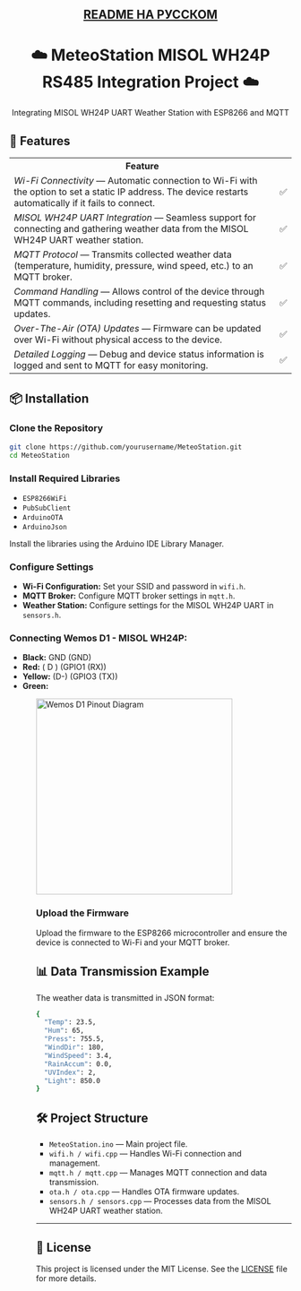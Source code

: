 <div align="center">
	<h2><a href="https://github.com/Ko1hozer/Meteostation_MISOL_WH24P/blob/main/README.md">README НА РУССКОМ</a></h2>
  <h1>☁️ MeteoStation MISOL WH24P RS485 Integration Project ☁️</h1>
  <p>Integrating MISOL WH24P UART Weather Station with ESP8266 and MQTT</p>
</div>

<h2>🚀 Features</h2>

<table>
  <tr>
    <th>Feature</th>
    <th></th>
  </tr>
  <tr>
    <td><em>Wi-Fi Connectivity</em> — Automatic connection to Wi-Fi with the option to set a static IP address. The device restarts automatically if it fails to connect.</td>
    <td>✅</td>
  </tr>
  <tr>
    <td><em>MISOL WH24P UART Integration</em> — Seamless support for connecting and gathering weather data from the MISOL WH24P UART weather station.</td>
    <td>✅</td>
  </tr>
  <tr>
    <td><em>MQTT Protocol</em> — Transmits collected weather data (temperature, humidity, pressure, wind speed, etc.) to an MQTT broker.</td>
    <td>✅</td>
  </tr>
  <tr>
    <td><em>Command Handling</em> — Allows control of the device through MQTT commands, including resetting and requesting status updates.</td>
    <td>✅</td>
  </tr>
  <tr>
    <td><em>Over-The-Air (OTA) Updates</em> — Firmware can be updated over Wi-Fi without physical access to the device.</td>
    <td>✅</td>
  </tr>
  <tr>
    <td><em>Detailed Logging</em> — Debug and device status information is logged and sent to MQTT for easy monitoring.</td>
    <td>✅</td>
  </tr>
</table>

<h2>📦 Installation</h2>

<h3>Clone the Repository</h3>

```sh
git clone https://github.com/yourusername/MeteoStation.git
cd MeteoStation
```

<h3>Install Required Libraries</h3> <ul> 
	<li><code>ESP8266WiFi</code></li> <li><code>PubSubClient</code></li> 
	<li><code>ArduinoOTA</code></li> <li><code>ArduinoJson</code></li> 
</ul> <p>Install the libraries using the Arduino IDE Library Manager.</p> 

<h3>Configure Settings</h3> <ul> 
	<li><strong>Wi-Fi Configuration:</strong> Set your SSID and password in <code>wifi.h</code>.</li> 
	<li><strong>MQTT Broker:</strong> Configure MQTT broker settings in <code>mqtt.h</code>.</li> 
	<li><strong>Weather Station:</strong> Configure settings for the MISOL WH24P UART in <code>sensors.h</code>.</li> </ul> 

<h3>Connecting Wemos D1 - MISOL WH24P:</h3> 
<ul> 
	<li><strong>Black:</strong> GND (GND)</li> 
	<li><strong>Red:</strong> ( D ) (GPIO1 (RX))</li> 
	<li><strong>Yellow:</strong> (D-) (GPIO3 (TX))</li> 
	<li><strong>Green:</strong></li>
<ul> <img src="https://github.com/Ko1hozer/Meteostation_MISOL_WH24P_ESP8266_MQTT/blob/main/image/Wemos%20D1%20pin.png" 
     alt="Wemos D1 Pinout Diagram" 
     width="350" /> </li>
		
 <h3>Upload the Firmware</h3> 
 <p>Upload the firmware to the ESP8266 microcontroller and ensure the device is connected to Wi-Fi and your MQTT broker.</p> 
 
 <h2>📊 Data Transmission Example</h2> 
 <p>The weather data is transmitted in JSON format:</p>
 
```sh
{
  "Temp": 23.5,
  "Hum": 65,
  "Press": 755.5,
  "WindDir": 180,
  "WindSpeed": 3.4,
  "RainAccum": 0.0,
  "UVIndex": 2,
  "Light": 850.0
}
```

<h2>🛠️ Project Structure</h2> <ul> 
	<li><code>MeteoStation.ino</code> — Main project file.
	</li> <li><code>wifi.h / wifi.cpp</code> — Handles Wi-Fi connection and management.</li> 
	<li><code>mqtt.h / mqtt.cpp</code> — Manages MQTT connection and data transmission.</li> 
	<li><code>ota.h / ota.cpp</code> — Handles OTA firmware updates.</li> 
	<li><code>sensors.h / sensors.cpp</code> — Processes data from the MISOL WH24P UART weather station.</li> </ul> 



 ----------------------------------------------------------------------------------------------------------------
 <h2>📄 License</h2> 
 <p>This project is licensed under the MIT License. See the <a href="LICENSE">LICENSE</a> file for more details.</p> 
